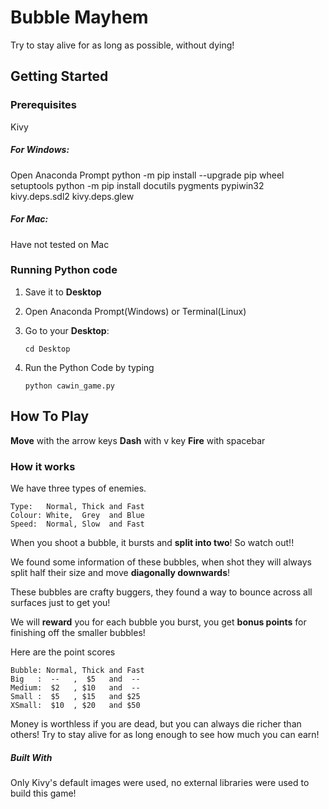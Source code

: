 # Bubble Mayhem

Try to stay alive for as long as possible, without dying!

## Getting Started

### Prerequisites
Kivy

##### For Windows:

Open Anaconda Prompt
python -m pip install --upgrade pip wheel setuptools
python -m pip install docutils pygments pypiwin32 kivy.deps.sdl2 kivy.deps.glew

##### For Mac:

Have not tested on Mac


### Running Python code
1. Save it to **Desktop**

2. Open Anaconda Prompt(Windows) or Terminal(Linux)

3. Go to your **Desktop**: 

   ```
   cd Desktop
   ```

   

4. Run the Python Code by typing 

   ```
   python cawin_game.py
   ```

## How To Play
**Move** with the arrow keys
**Dash** with v key
**Fire** with spacebar

### How it works 
We have three types of enemies.

```
Type:   Normal, Thick and Fast 
Colour: White,  Grey  and Blue
Speed:  Normal, Slow  and Fast
```

When you shoot a bubble, it bursts and **split into two**! So watch out!!

We found some information of these bubbles, when shot they will always
split half their size and move **diagonally downwards**! 

These bubbles are crafty buggers, they found a way to bounce across all surfaces
just to get you! 

We will **reward** you for each bubble you burst, 
you get **bonus points** for finishing off the smaller bubbles! 

Here are the point scores

```
Bubble: Normal, Thick and Fast 
Big   :  --   ,  $5   and  --
Medium:  $2   , $10   and  --
Small :  $5   , $15   and $25    
XSmall:  $10  , $20   and $50
```

Money is worthless if you are dead, but you can always die richer than others! 
Try to stay alive for as long enough to see how much you can earn!  

##### Built With
Only Kivy's default images were used, no external libraries were used to build this game! 
